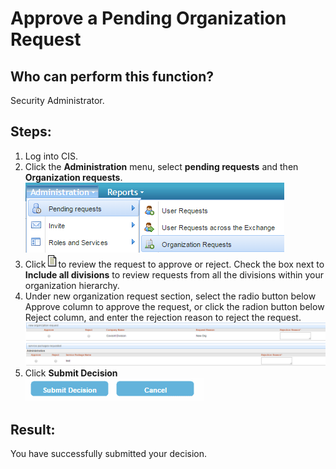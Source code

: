 # Approve a Pending Organization Request
## Who can perform this function?
Security Administrator.
## Steps:
1. Log into CIS.
2. Click the **Administration** menu, select **pending requests** and then **Organization requests**.  
![](2-2.png)
3. Click      ![](request-approve.png)to review the request to approve or reject. Check the box next to **Include all divisions** to review requests from all the divisions within your organization hierarchy.
4. Under new organization request section, select the radio button below Approve column to approve the request, or click the radion button below Reject column, and enter the rejection reason to reject the request.
![](2-4.png)
5. Click **Submit Decision**    
![](1-5.png)
## Result:
You have successfully submitted your decision.


